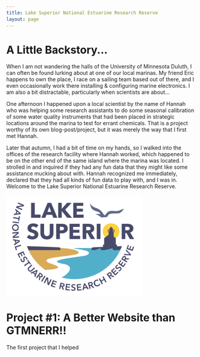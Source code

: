 ```yaml
---
title: Lake Superior National Estuarine Research Reserve
layout: page
---
```


# A Little Backstory...

When I am not wandering the halls of the University of Minnesota Duluth, I can often be found lurking about at one of our local marinas. My friend Eric happens to own the place, I race on a sailing team based out of there, and I even occasionally work there installing & configuring marine electronics. I am also a bit distractable, particularly when scientists are about...

One afternoon I happened upon a local scientist by the name of Hannah who was helping some research assistants to do some seasonal calibration of some water quality instruments that had been placed in strategic locations around the marina to test for errant chemicals. That is a project worthy of its own blog-post/project, but it was merely the way that I first met Hannah.

Later that autumn, I had a bit of time on my hands, so I walked into the offices of the research facility where Hannah worked, which happened to be on the other end of the same island where the marina was located. I strolled in and inquired if they had any fun data that they might like some assistance mucking about with. Hannah recognized me immediately, declared that they had all kinds of fun data to play with, and I was in. Welcome to the Lake Superior National Estuarine Research Reserve.

<img src="assets/images/lake-superior-reserve-rgb-logo.png" width="360"/>

# Project #1: A Better Website than GTMNERR!!

The first project that I helped